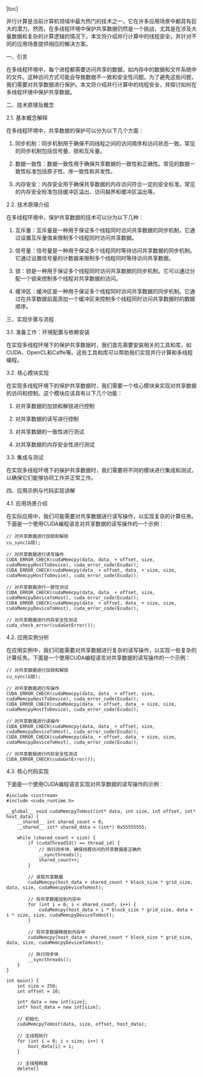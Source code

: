 
[toc]                    
                
                
并行计算是当前计算机领域中最为热门的技术之一，它在许多应用场景中都具有巨大的潜力。然而，在多线程环境中保护共享数据仍然是一个挑战，尤其是在涉及大量数据和复杂的计算逻辑的情况下。本文将介绍并行计算中的线程安全，并针对不同的应用场景提供相应的解决方案。

一、引言

在多线程环境中，每个进程都需要访问共享的数据，如内存中的数据和文件系统中的文件。这种访问方式可能会导致数据不一致和安全性问题。为了避免这些问题，我们需要对共享数据进行保护。本文将介绍并行计算中的线程安全，并探讨如何在多线程环境中保护共享数据。

二、技术原理及概念

2.1. 基本概念解释

在多线程环境中，共享数据的保护可以分为以下几个方面：

1. 同步机制：同步机制用于确保不同线程之间的访问顺序和访问状态一致。常见的同步机制包括信号量、锁和互斥量。

2. 数据一致性：数据一致性用于确保共享数据的一致性和正确性。常见的数据一致性标准包括原子性、序一致性和并发性。

3. 内存安全：内存安全用于确保共享数据的内存访问符合一定的安全标准。常见的内存安全标准包括缓冲区溢出、访问越界和缓冲区溢出等。

2.2. 技术原理介绍

在多线程环境中，保护共享数据的技术可以分为以下几种：

1. 互斥量：互斥量是一种用于保证多个线程同时访问共享数据的同步机制。它通过设置互斥量值来限制多个线程同时访问共享数据。

2. 信号量：信号量是一种用于保证多个线程同时等待访问共享数据的同步机制。它通过设置信号量的计数器来限制多个线程同时等待访问共享数据。

3. 锁：锁是一种用于保证多个线程同时访问共享数据的同步机制。它可以通过分配一个锁来控制多个线程对共享数据的访问。

4. 缓冲区：缓冲区是一种用于保证多个线程同时访问共享数据的同步机制。它通过在共享数据前面添加一个缓冲区来控制多个线程同时访问共享数据时的数据顺序。

三、实现步骤与流程

3.1. 准备工作：环境配置与依赖安装

在实现多线程环境下的保护共享数据时，我们首先需要安装相关的工具和库，如CUDA、OpenCL和Caffe等。这些工具和库可以帮助我们实现并行计算和多线程编程。

3.2. 核心模块实现

在实现多线程环境下的保护共享数据时，我们需要一个核心模块来实现对共享数据的访问和控制。这个模块应该具有以下几个功能：

1. 对共享数据的加锁和解锁进行控制

2. 对共享数据的读写进行控制

3. 对共享数据的一致性进行测试

4. 对共享数据的内存安全性进行测试

3.3. 集成与测试

在实现多线程环境下的保护共享数据时，我们需要将不同的模块进行集成和测试，以确保它们能够协同工作并正常工作。

四、应用示例与代码实现讲解

4.1. 应用场景介绍

在实际应用中，我们可能需要对共享数据进行读写操作，以实现复杂的计算任务。下面是一个使用CUDA编程语言对共享数据的读写操作的一个示例：

```
// 对共享数据进行加锁和解锁
cu_sync(&锁);

// 对共享数据进行读写操作
CUDA_ERROR_CHECK(cudaMemcpy(data, data_ + offset, size, cudaMemcpyHostToDevice), cuda_error_code(Ecuda));
CUDA_ERROR_CHECK(cudaMemcpy(data_ + offset, data_ + size, size, cudaMemcpyHostToDevice), cuda_error_code(Ecuda));

// 对共享数据进行一致性测试
CUDA_ERROR_CHECK(cudaMemcpy(data, data_ + offset, size, cudaMemcpyDeviceToHost), cuda_error_code(Ecuda));
CUDA_ERROR_CHECK(cudaMemcpy(data_ + offset, data_ + size, size, cudaMemcpyDeviceToHost), cuda_error_code(Ecuda));

// 对共享数据进行内存安全性测试
cuda_check_error(cudaGetError());
```

4.2. 应用实例分析

在应用实例中，我们可能需要对共享数据进行复杂的读写操作，以实现一些复杂的计算任务。下面是一个使用CUDA编程语言对共享数据的读写操作的一个示例：

```
// 对共享数据进行加锁和解锁
cu_sync(&锁);

// 对共享数据进行写操作
CUDA_ERROR_CHECK(cudaMemcpy(data, data_ + offset, size, cudaMemcpyHostToDevice), cuda_error_code(Ecuda));
CUDA_ERROR_CHECK(cudaMemcpy(data_ + offset, data_ + size, size, cudaMemcpyHostToDevice), cuda_error_code(Ecuda));

// 对共享数据进行读操作
CUDA_ERROR_CHECK(cudaMemcpy(data, data_ + offset, size, cudaMemcpyDeviceToHost), cuda_error_code(Ecuda));
CUDA_ERROR_CHECK(cudaMemcpy(data_ + offset, data_ + size, size, cudaMemcpyDeviceToHost), cuda_error_code(Ecuda));

// 对共享数据进行内存安全性测试
CUDA_ERROR_CHECK(cudaGetError());
```

4.3. 核心代码实现

下面是一个使用CUDA编程语言实现对共享数据的读写操作的示例：

```
#include <iostream>
#include <cuda_runtime.h>

__global__ void cudaMemcpyToHost(int* data, int size, int offset, int* host_data) {
    __shared__ int shared_count = 0;
    __shared__ int* shared_data = (int*) 0x55555555;

    while (shared_count < size) {
        if (cudaThreadId() == thread_id) {
            // 执行同步块，确保线程访问的共享数据是正确的
            __syncthreads();
            shared_count++;
        }

        // 读取共享数据
        cudaMemcpy(host_data + shared_count * block_size * grid_size, data, size, cudaMemcpyDeviceToHost);

        // 将共享数据加到内存中
        for (int i = 0; i < shared_count; i++) {
            cudaMemcpy(host_data + i * block_size * grid_size, data + i * size, size, cudaMemcpyDeviceToHost);
        }

        // 将共享数据释放到内存中
        cudaMemcpy(host_data + shared_count * block_size * grid_size, data, size, cudaMemcpyDeviceToHost);

        // 执行同步块
        __syncthreads();
    }
}

int main() {
    int size = 256;
    int offset = 10;

    int* data = new int[size];
    int* host_data = new int[size];

    // 初始化
    cudaMemcpyToHost(data, size, offset, host_data);

    // 主线程执行
    for (int i = 0; i < size; i++) {
        host_data[i] = i;
    }

    // 主线程释放
    delete[]

